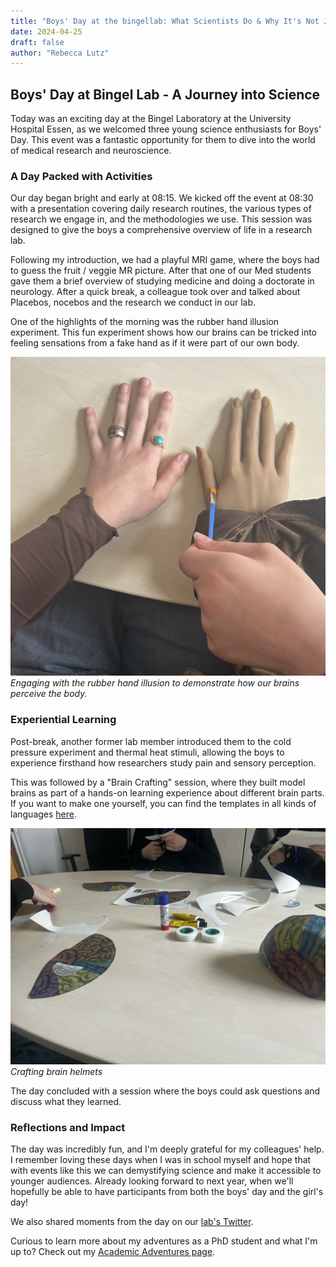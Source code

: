 ```yaml
---
title: "Boys' Day at the bingellab: What Scientists Do & Why It's Not Just Physicians Who Focus on Pain."
date: 2024-04-25
draft: false
author: "Rebecca Lutz"
---
```


## Boys' Day at Bingel Lab - A Journey into Science

Today was an exciting day at the Bingel Laboratory at the University Hospital Essen, as we welcomed three young science enthusiasts for Boys' Day. This event was a fantastic opportunity for them to dive into the world of medical research and neuroscience.

### A Day Packed with Activities

Our day began bright and early at 08:15. We kicked off the event at 08:30 with a presentation covering daily research routines, the various types of research we engage in, and the methodologies we use. This session was designed to give the boys a comprehensive overview of life in a research lab.

Following my introduction, we had a playful MRI game, where the boys had to guess the fruit / veggie MR picture. After that one of our Med students gave them a brief overview of studying medicine and doing a doctorate in neurology. After a quick break, a colleague took over and talked about Placebos, nocebos and the research we conduct in our lab.

One of the highlights of the morning was the rubber hand illusion experiment. This fun experiment shows how our brains can be tricked into feeling sensations from a fake hand as if it were part of our own body. 

![Rubber Hand Illusion Experiment](/images/academic-adventures/rubber-hand-illusion.jpg)
*Engaging with the rubber hand illusion to demonstrate how our brains perceive the body.*

### Experiential Learning

Post-break, another former lab member introduced them to the cold pressure experiment and thermal heat stimuli, allowing the boys to experience firsthand how researchers study pain and sensory perception. 

This was followed by a "Brain Crafting" session, where they built model brains as part of a hands-on learning experience about different brain parts. If you want to make one yourself, you can find the templates in all kinds of languages [here](https://ellenjmchenry.com/brain-hemisphere-hat/).

![Crafting Brain Helmets](/images/academic-adventures/brain-helmet-crafting.jpg)
*Crafting brain helmets*

The day concluded with a session where the boys could ask questions and discuss what they learned.

### Reflections and Impact

The day was incredibly fun, and I'm deeply grateful for my colleagues' help. I remember loving these days when I was in school myself and hope that with events like this we can demystifying science and make it accessible to younger audiences. 
Already looking forward to next year, when we'll hopefully be able to have participants from both the boys' day and the girl's day!

We also shared moments from the day on our [lab's Twitter](https://twitter.com/bingellab/status/1783797806366339257).



Curious to learn more about my adventures as a PhD student and what I'm up to? Check out my [Academic Adventures page](/academic-adventures/).
